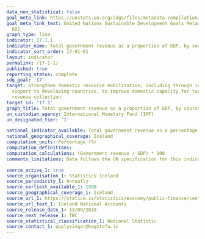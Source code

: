 ```yaml
---
data_non_statistical: false
goal_meta_link: https://unstats.un.org/sdgs/files/metadata-compilation/Metadata-Goal-17.pdf
goal_meta_link_text: United Nations Sustainable Development Goals Metadata (PDF 469
  KB)
graph_type: line
indicator: 17.1.1
indicator_name: Total government revenue as a proportion of GDP, by source
indicator_sort_order: 17-01-01
layout: indicator
permalink: /17-1-1/
published: true
reporting_status: complete
sdg_goal: '17'
target: Strengthen domestic resource mobilization, including through international
  support to developing countries, to improve domestic capacity for tax and other
  revenue collection
target_id: '17.1'
graph_title: Total government revenue as a proportion of GDP, by source
un_custodian_agency: International Monetary Fund (IMF)
un_designated_tier: '1'

national_indicator_available: Total government revenue as a percentage of GDP, by source
national_geographical_coverage: Iceland
computation_units: Percentage (%)
computation_definitions: 
computation_calculations: (Government revenue / GDP) * 100
comments_limitations: Data follows the UN specification for this indicator. This indicator has been identified in collaboration with topic experts.

source_active_1: true
source_organisation_1: Statistics Iceland
source_periodicity_1: Annually
source_earliest_available_1: 1998
source_geographical_coverage_1: Iceland
source_url_1: https://statice.is/statistics/economy/public-finance/central-government/
source_url_text_1: Iceland National Accounts
source_release_date_1: 13/09/2019
source_next_release_1: TBC
source_statistical_classification_1: National Statistic
source_contact_1: upplysingar@hagstofa.is
---
```

